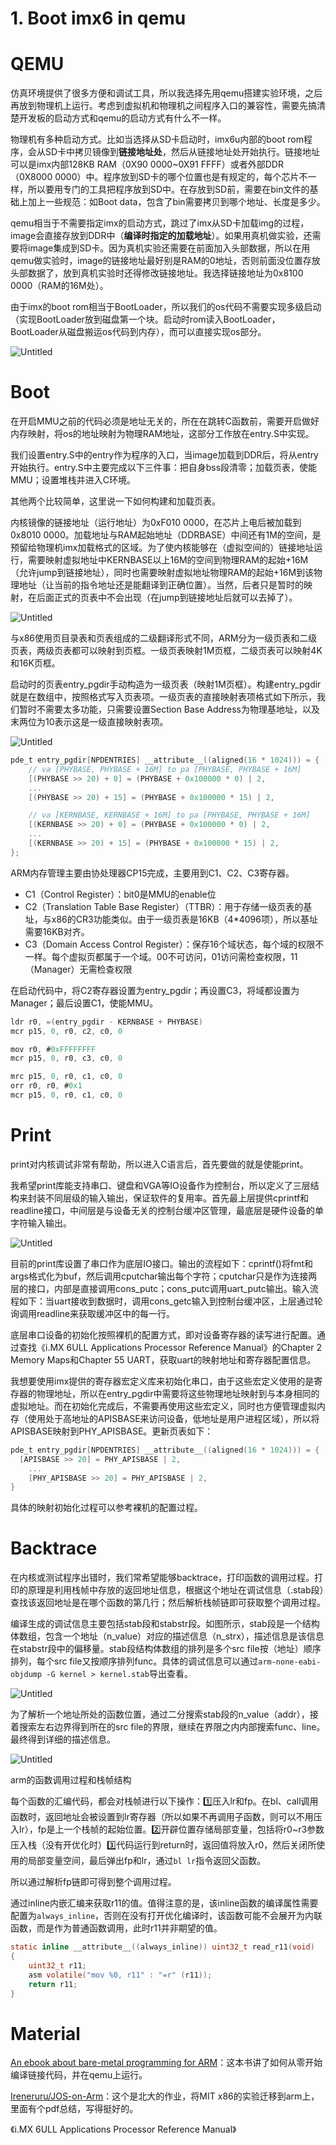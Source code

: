 # 1. Boot imx6 in qemu

# QEMU

仿真环境提供了很多方便和调试工具，所以我选择先用qemu搭建实验环境，之后再放到物理机上运行。考虑到虚拟机和物理机之间程序入口的兼容性，需要先搞清楚开发板的启动方式和qemu的启动方式有什么不一样。

物理机有多种启动方式。比如当选择从SD卡启动时，imx6u内部的boot rom程序，会从SD卡中拷贝镜像到**链接地址处**，然后从链接地址处开始执行。链接地址可以是imx内部128KB RAM（0X90 0000~0X91 FFFF）或者外部DDR（0X8000 0000）中。程序放到SD卡的哪个位置也是有规定的，每个芯片不一样，所以要用专门的工具把程序放到SD中。在存放到SD前，需要在bin文件的基础上加上一些规范：如Boot data，包含了bin需要拷贝到哪个地址、长度是多少。

qemu相当于不需要指定imx的启动方式，跳过了imx从SD卡加载img的过程，image会直接存放到DDR中（**编译时指定的加载地址**）。如果用真机做实验，还需要将image集成到SD卡。因为真机实验还需要在前面加入头部数据，所以在用qemu做实验时，image的链接地址最好别是RAM的0地址，否则前面没位置存放头部数据了，放到真机实验时还得修改链接地址。我选择链接地址为0x8100 0000（RAM的16M处）。

由于imx的boot rom相当于BootLoader，所以我们的os代码不需要实现多级启动（实现BootLoader放到磁盘第一个块。启动时rom读入BootLoader，BootLoader从磁盘搬运os代码到内存），而可以直接实现os部分。

![Untitled](1%20Boot%20imx6%20in%20qemu%202ed0d47530dc4446b4740f0207da3cd6/Untitled.png)

# Boot

在开启MMU之前的代码必须是地址无关的，所在在跳转C函数前，需要开启做好内存映射，将os的地址映射为物理RAM地址，这部分工作放在entry.S中实现。

我们设置entry.S中的entry作为程序的入口，当image加载到DDR后，将从entry开始执行。entry.S中主要完成以下三件事：把自身bss段清零；加载页表，使能MMU；设置堆栈并进入C环境。

其他两个比较简单，这里说一下如何构建和加载页表。

内核镜像的链接地址（运行地址）为0xF010 0000，在芯片上电后被加载到0x8010 0000。加载地址与RAM起始地址（DDRBASE）中间还有1M的空间，是预留给物理机imx加载格式的区域。为了使内核能够在（虚拟空间的）链接地址运行，需要映射虚拟地址中KERNBASE以上16M的空间到物理RAM的起始+16M（允许jump到链接地址），同时也需要映射虚拟地址物理RAM的起始+16M到该物理地址（让当前的指令地址还是能翻译到正确位置）。当然，后者只是暂时的映射，在后面正式的页表中不会出现（在jump到链接地址后就可以去掉了）。

![Untitled](1%20Boot%20imx6%20in%20qemu%202ed0d47530dc4446b4740f0207da3cd6/Untitled%201.png)

与x86使用页目录表和页表组成的二级翻译形式不同，ARM分为一级页表和二级页表，两级页表都可以映射到页框。一级页表映射1M页框，二级页表可以映射4K和16K页框。

启动时的页表entry_pgdir手动构造为一级页表（映射1M页框）。构建entry_pgdir就是在数组中，按照格式写入页表项。一级页表的直接映射表项格式如下所示，我们暂时不需要太多功能，只需要设置Section Base Address为物理基地址，以及末两位为10表示这是一级直接映射表项。

![Untitled](1%20Boot%20imx6%20in%20qemu%202ed0d47530dc4446b4740f0207da3cd6/Untitled%202.png)

```c
pde_t entry_pgdir[NPDENTRIES] __attribute__((aligned(16 * 1024))) = {
    // va [PHYBASE, PHYBASE + 16M] to pa [PHYBASE, PHYBASE + 16M]
    [(PHYBASE >> 20) + 0] = (PHYBASE + 0x100000 * 0) | 2,
	...
    [(PHYBASE >> 20) + 15] = (PHYBASE + 0x100000 * 15) | 2,

    // va [KERNBASE, KERNBASE + 16M] to pa [PHYBASE, PHYBASE + 16M]
    [(KERNBASE >> 20) + 0] = (PHYBASE + 0x100000 * 0) | 2, 
	...
    [(KERNBASE >> 20) + 15] = (PHYBASE + 0x100000 * 15) | 2,
};
```

ARM内存管理主要由协处理器CP15完成，主要用到C1、C2、C3寄存器。

- C1（Control Register）：bit0是MMU的enable位
- C2（Translation Table Base Register）（TTBR）：用于存储一级页表的基址，与x86的CR3功能类似。由于一级页表是16KB（4*4096项），所以基址需要16KB对齐。
- C3（Domain Access Control Register）：保存16个域状态，每个域的权限不一样。每个虚拟页都属于一个域。00不可访问，01访问需检查权限，11（Manager）无需检查权限

在启动代码中，将C2寄存器设置为entry_pgdir；再设置C3，将域都设置为Manager；最后设置C1，使能MMU。

```c
ldr r0, =(entry_pgdir - KERNBASE + PHYBASE)
mcr p15, 0, r0, c2, c0, 0

mov r0, #0xFFFFFFFF
mcr p15, 0, r0, c3, c0, 0

mrc p15, 0, r0, c1, c0, 0
orr r0, r0, #0x1
mcr p15, 0, r0, c1, c0, 0
```

# Print

print对内核调试非常有帮助，所以进入C语言后，首先要做的就是使能print。

我希望print库能支持串口、键盘和VGA等IO设备作为控制台，所以定义了三层结构来封装不同层级的输入输出，保证软件的复用率。首先最上层提供cprintf和readline接口，中间层是与设备无关的控制台缓冲区管理，最底层是硬件设备的单字符输入输出。

![Untitled](1%20Boot%20imx6%20in%20qemu%202ed0d47530dc4446b4740f0207da3cd6/Untitled%203.png)

目前的print库设置了串口作为底层IO接口。输出的流程如下：cprintf()将fmt和args格式化为buf，然后调用cputchar输出每个字符；cputchar只是作为连接两层的接口，内部是直接调用cons_putc；cons_putc调用uart_putc输出。输入流程如下：当uart接收到数据时，调用cons_getc输入到控制台缓冲区，上层通过轮询调用readline来获取缓冲区中的每一行。

底层串口设备的初始化按照裸机的配置方式，即对设备寄存器的读写进行配置。通过查找《i.MX 6ULL Applications Processor Reference Manual》的Chapter 2 Memory Maps和Chapter 55 UART，获取uart的映射地址和寄存器配置信息。

我想要使用imx提供的寄存器宏定义库来初始化串口，由于这些宏定义使用的是寄存器的物理地址，所以在entry_pgdir中需要将这些物理地址映射到与本身相同的虚拟地址。而在初始化完成后，不需要再使用这些宏定义，同时也方便管理虚拟内存（使用处于高地址的APISBASE来访问设备，低地址是用户进程区域），所以将APISBASE映射到PHY_APISBASE。更新页表如下：

```c
pde_t entry_pgdir[NPDENTRIES] __attribute__((aligned(16 * 1024))) = {
  [APISBASE >> 20] = PHY_APISBASE | 2,
	...
	[PHY_APISBASE >> 20] = PHY_APISBASE | 2,
}
```

具体的映射初始化过程可以参考裸机的配置过程。

# Backtrace

在内核或测试程序出错时，我们常希望能够backtrace，打印函数的调用过程。打印的原理是利用栈帧中存放的返回地址信息，根据这个地址在调试信息（.stab段）查找该返回地址是在哪个函数的第几行；然后解析栈帧链即可获取整个调用过程。

编译生成的调试信息主要包括stab段和stabstr段。如图所示，stab段是一个结构体数组，包含一个地址（n_value）对应的描述信息（n_strx），描述信息是该信息在stabstr段中的偏移量。stab段结构体数组的排列是多个src file按（地址）顺序排列，每个src file又按顺序排列func。具体的调试信息可以通过`arm-none-eabi-objdump -G kernel > kernel.stab`导出查看。

![Untitled](1%20Boot%20imx6%20in%20qemu%202ed0d47530dc4446b4740f0207da3cd6/Untitled%204.png)

为了解析一个地址所处的函数位置，通过二分搜索stab段的n_value（addr），接着搜索左右边界得到所在的src file的界限，继续在界限之内内部搜索func、line。最终得到详细的描述信息。

![Untitled](1%20Boot%20imx6%20in%20qemu%202ed0d47530dc4446b4740f0207da3cd6/Untitled%205.png)

arm的函数调用过程和栈帧结构

每个函数的汇编代码，都会对栈帧进行以下操作：1️⃣压入lr和fp。在bl、call调用函数时，返回地址会被设置到lr寄存器（所以如果不再调用子函数，则可以不用压入lr），fp是上一个栈帧的起始位置。2️⃣开辟位置存储局部变量，包括将r0~r3参数压入栈（没有开优化时）3️⃣代码运行到return时，返回值将放入r0，然后关闭所使用的局部变量空间，最后弹出fp和lr，通过`bl lr`指令返回父函数。

所以通过解析fp链即可得到整个调用过程。

通过inline内嵌汇编来获取r11的值。值得注意的是，该inline函数的编译属性需要配置为`always_inline`，否则在没有打开优化编译时，该函数可能不会展开为内联函数，而是作为普通函数调用，此时r11并非期望的值。

```c
static inline __attribute__((always_inline)) uint32_t read_r11(void)
{
	uint32_t r11;
	asm volatile("mov %0, r11" : "=r" (r11));
	return r11;
}
```

# Material

[An ebook about bare-metal programming for ARM](https://github.com/umanovskis/baremetal-arm)：这本书讲了如何从零开始编译链接代码，并在qemu上运行。

[Ireneruru/JOS-on-Arm](https://github.com/Ireneruru/JOS-on-Arm)：这个是北大的作业，将MIT x86的实验迁移到arm上，里面有个pdf总结，写得挺好的。

《i.MX 6ULL Applications Processor Reference Manual》